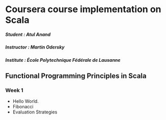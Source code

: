 # Coursera course implementation on Scala

##### Student : Atul Anand

##### Instructor : Martin Odersky

##### Institute : École Polytechnique Fédérale de Lausanne

## Functional Programming Principles in Scala

### Week 1

- Hello World.
- Fibonacci
- Evaluation Strategies